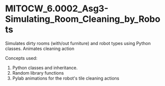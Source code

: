 # MITOCW_6.0002_Asg3-Simulating_Room_Cleaning_by_Robots
Simulates dirty rooms (with/out furniture) and robot types using Python classes. Animates cleaning action

Concepts used:
1. Python classes and inheritance. 
2. Random library functions
3. Pylab animations for the robot's tile cleaning actions
